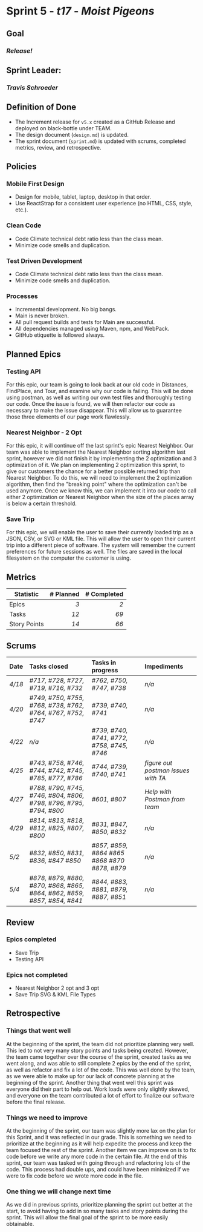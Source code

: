 # Sprint 5 - *t17* - *Moist Pigeons*

## Goal
### *Release!*

## Sprint Leader: 
### *Travis Schroeder*

## Definition of Done

* The Increment release for `v5.x` created as a GitHub Release and deployed on black-bottle under TEAM.
* The design document (`design.md`) is updated.
* The sprint document (`sprint.md`) is updated with scrums, completed metrics, review, and retrospective.

## Policies

### Mobile First Design
* Design for mobile, tablet, laptop, desktop in that order.
* Use ReactStrap for a consistent user experience (no HTML, CSS, style, etc.).

### Clean Code
* Code Climate technical debt ratio less than the class mean.
* Minimize code smells and duplication.

### Test Driven Development
* Code Climate technical debt ratio less than the class mean.
* Minimize code smells and duplication.
### Processes
* Incremental development.  No big bangs.
* Main is never broken. 
* All pull request builds and tests for Main are successful.
* All dependencies managed using Maven, npm, and WebPack.
* GitHub etiquette is followed always.


## Planned Epics

### Testing API

For this epic, our team is going to look back at our old code in Distances, FindPlace, and Tour, and examine why our code is failing. This will be done using postman, as well as writing our own test files and thoroughly testing our code. Once the issue is found, we will then refactor our code as necessary to make the issue disappear. This will allow us to guarantee those three elements of our page work flawlessly.

### Nearest Neighbor - 2 Opt

For this epic, it will continue off the last sprint's epic Nearest Neighbor. Our team was able to implement the Nearest Neighbor sorting algorithm last sprint, however we did not finish it by implementing the 2 optimization and 3 optimization of it. We plan on implementing 2 optimization this sprint, to give our customers the chance for a better possible returned trip than Nearest Neighbor. To do this, we will need to implement the 2 optimization algorithm, then find the "breaking point" where the optimization can't be used anymore. Once we know this, we can implement it into our code to call either 2 optimization or Nearest Neighbor when the size of the places array is below a certain threshold.

### Save Trip

For this epic, we will enable the user to save their currently loaded trip as a JSON, CSV, or SVG or KML file. This will allow the user to open their current trip into a different piece of software. The system will remember the current preferences for future sessions as well. The files are saved in the local filesystem on the computer the customer is using.

## Metrics

| Statistic | # Planned | # Completed |
| --- | ---: | ---: |
| Epics | *3* | *2* |
| Tasks |  *12*   | *69* | 
| Story Points |  *14*  | *66* | 


## Scrums

| Date | Tasks closed  | Tasks in progress | Impediments |
| :--- | :--- | :--- | :--- |
| *4/18* | *#717, #728, #727, #719, #716, #732* | *#762, #750, #747, #738* | *n/a* |
| *4/20* | *#749, #750, #755, #768, #738, #762, #764, #767, #752, #747* | *#739, #740, #741* | *n/a* | 
| *4/22* | *n/a* | *#739, #740, #741, #772, #758, #745, #746* | *n/a* | 
| *4/25* | *#743, #758, #746, #744, #742, #745, #785, #777, #786* | *#744, #739, #740, #741* | *figure out postman issues with TA*|
| *4/27* | *#788, #790, #745, #746, #804, #806, #798, #796, #795, #794, #800* | *#601, #807* | *Help with Postman from team* |
| *4/29* | *#814, #813, #818, #812, #825, #807, #800* | *#831, #847, #850, #832* | *n/a* |
| *5/2*  | *#832, #850, #831, #836, #847 #850* | *#857, #859, #864 #865 #868 #870 #878, #879* | *n/a* |
| *5/4*  | *#878, #879, #880, #870, #868, #865, #864, #862, #859, #857, #854, #841* | *#844, #883, #881, #879, #887, #851* | *n/a* |



## Review

### Epics completed  
- Save Trip
- Testing API

### Epics not completed 
- Nearest Neighbor 2 opt and 3 opt
- Save Trip SVG & KML File Types

## Retrospective

### Things that went well

At the beginning of the sprint, the team did not prioritize planning very well. This led to not very many story points and tasks being created. However, the team came together over the course of the sprint, created tasks as we went along, and was able to still complete 2 epics by the end of the sprint, as well as refactor and fix a lot of the code. This was well done by the team, as we were able to make up for our lack of concrete planning at the beginning of the sprint. Another thing that went well this sprint was everyone did their part to help out. Work loads were only slightly skewed, and everyone on the team contributed a lot of effort to finalize our software before the final release.

### Things we need to improve

At the beginning of the sprint, our team was slightly more lax on the plan for this Sprint, and it was reflected in our grade. This is something we need to prioritize at the beginning as it will help expedite the process and keep the team focused the rest of the sprint. Another item we can improve on is to fix code before we write any more code in the certain file. At the end of this sprint, our team was tasked with going through and refactoring lots of the code. This process had double ups, and could have been minimized if we were to fix code before we wrote more code in the file.

### One thing we will change next time

As we did in previous sprints, prioritize planning the sprint out better at the start, to avoid having to add in so many tasks and story points during the sprint. This will allow the final goal of the sprint to be more easily obtainable.

